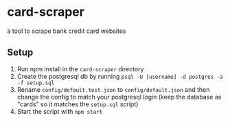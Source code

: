 # card-scraper
a tool to scrape bank credit card websites


## Setup

1. Run npm install in the `card-scraper` directory
2. Create the postgresql db by running `psql -U [username] -d postgres -a -f setup.sql`
3. Rename `config/default.test.json` to `config/default.json` and then change the config to match your postgresql login (keep the database as "cards" so it matches the `setup.sql` script)
4. Start the script with `npm start`
